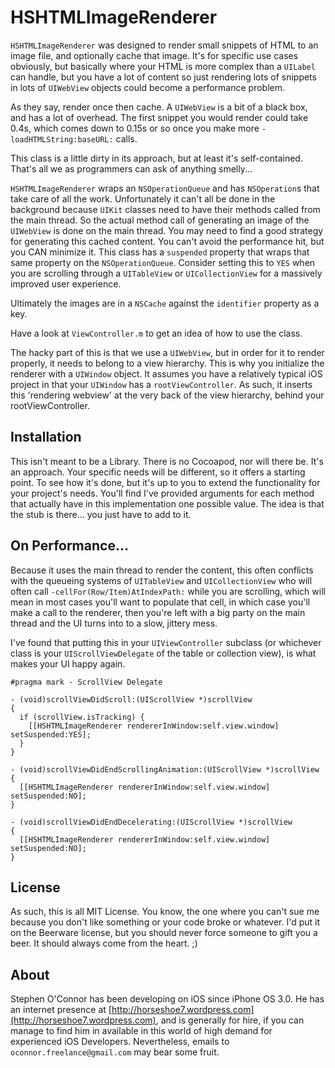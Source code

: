 # HSHTMLImageRenderer

`HSHTMLImageRenderer` was designed to render small snippets of HTML to an image file, and optionally cache that image.  It's for specific use cases obviously, but basically where your HTML is more complex than a `UILabel` can handle, but you have a lot of content so just rendering lots of snippets in lots of `UIWebView` objects could become a performance problem.

As they say, render once then cache.  A `UIWebView` is a bit of a black box, and has a lot of overhead.  The first snippet you would render could take 0.4s, which comes down to 0.15s or so once you make more `-loadHTMLString:baseURL:` calls.

This class is a little dirty in its approach, but at least it's self-contained.  That's all we as programmers can ask of anything smelly...

`HSHTMLImageRenderer` wraps an `NSOperationQueue` and has `NSOperation`s that take care of all the work.  Unfortunately it can't all be done in the background because `UIKit` classes need to have their methods called from the main thread.  So the actual method call of generating an image of the `UIWebView` is done on the main thread.  You may need to find a good strategy for generating this cached content.  You can't avoid the performance hit, but you CAN minimize it.  This class has a `suspended` property that wraps that same property on the `NSOperationQueue`.  Consider setting this to `YES` when you are scrolling through a `UITableView` or `UICollectionView` for a massively improved user experience.

Ultimately the images are in a `NSCache` against the `identifier` property as a key.

Have a look at `ViewController.m` to get an idea of how to use the class.

The hacky part of this is that we use a `UIWebView`, but in order for it to render properly, it needs to belong to a view hierarchy.  This is why you initialize the renderer with a `UIWindow` object.  It assumes you have a relatively typical iOS project in that your `UIWindow` has a `rootViewController`.  As such, it inserts this 'rendering webview' at the very back of the view hierarchy, behind your rootViewController.

## Installation

This isn't meant to be a Library.  There is no Cocoapod, nor will there be.  It's an approach.  Your specific needs will be different, so it offers a starting point.  To see how it's done, but it's up to you to extend the functionality for your project's needs.  You'll find I've provided arguments for each method that actually have in this implementation one possible value.  The idea is that the stub is there... you just have to add to it.

## On Performance...

Because it uses the main thread to render the content, this often conflicts with the queueing systems of `UITableView` and `UICollectionView` who will often call `-cellFor(Row/Item)AtIndexPath:` while you are scrolling, which will mean in most cases you'll want to populate that cell, in which case you'll make a call to the renderer, then you're left with a big party on the main thread and the UI turns into to a slow, jittery mess.

I've found that putting this in your `UIViewController` subclass (or whichever class is your `UIScrollViewDelegate` of the table or collection view), is what makes your UI happy again.

```
#pragma mark - ScrollView Delegate

- (void)scrollViewDidScroll:(UIScrollView *)scrollView
{
  if (scrollView.isTracking) {
    [[HSHTMLImageRenderer rendererInWindow:self.view.window] setSuspended:YES];
  }
}

- (void)scrollViewDidEndScrollingAnimation:(UIScrollView *)scrollView
{
  [[HSHTMLImageRenderer rendererInWindow:self.view.window] setSuspended:NO];
}

- (void)scrollViewDidEndDecelerating:(UIScrollView *)scrollView
{
  [[HSHTMLImageRenderer rendererInWindow:self.view.window] setSuspended:NO];
}
```

## License

As such, this is all MIT License.  You know, the one where you can't sue me because you don't like something or your code broke or whatever.  I'd put it on the Beerware license, but you should never force someone to gift you a beer.  It should always come from the heart.  ;)

## About

Stephen O'Connor has been developing on iOS since iPhone OS 3.0.  He has an internet presence at [http://horseshoe7.wordpress.com](http://horseshoe7.wordpress.com), and is generally for hire, if you can manage to find him in available in this world of high demand for experienced iOS Developers.  Nevertheless, emails to `oconnor.freelance@gmail.com` may bear some fruit.

